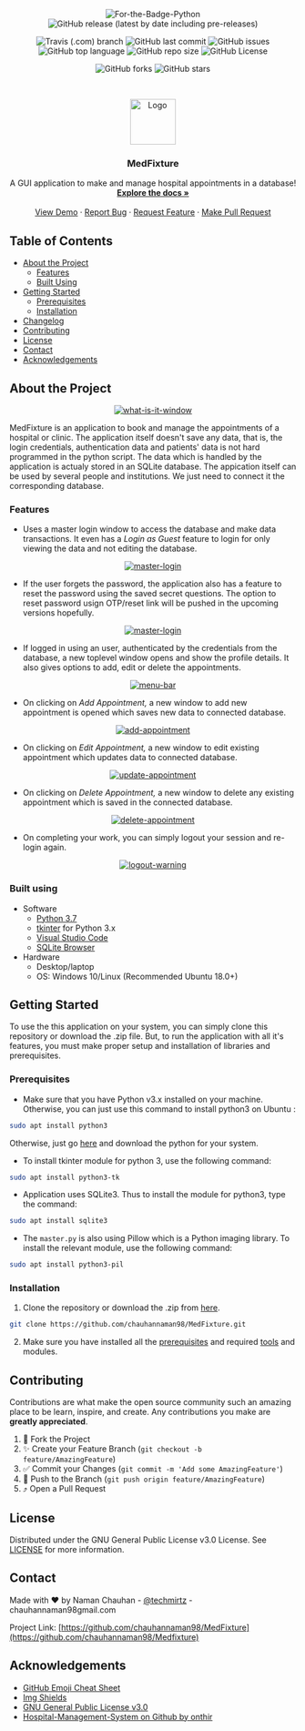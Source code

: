 
<p align="center">
  <img alt="For-the-Badge-Python" src="http://ForTheBadge.com/images/badges/made-with-python.svg">
  <img alt="GitHub release (latest by date including pre-releases)" src="https://img.shields.io/github/v/release/chauhannaman98/MedFixture?style=for-the-badge">
</p>

<p align="center">
  <img alt="Travis (.com) branch" src="https://img.shields.io/travis/com/chauhannaman98/MedFixture/master?style=flat-square">
  <img alt="GitHub last commit" src="https://img.shields.io/github/last-commit/chauhannaman98/MedFixture?style=flat-square">
  <img alt="GitHub issues" src="https://img.shields.io/github/issues/chauhannaman98/MedFixture?style=flat-square">
  <img alt="GitHub top language" src="https://img.shields.io/github/languages/top/chauhannaman98/MedFixture?style=flat-square">
  <img alt="GitHub repo size" src="https://img.shields.io/github/repo-size/chauhannaman98/MedFixture?style=flat-square">
  <img alt="GitHub License" src="https://img.shields.io/github/license/chauhannaman98/MedFixture?style=flat-square">
</p>
                                                                                     
<p align="center">
  <img alt="GitHub forks" src="https://img.shields.io/github/forks/chauhannaman98/MedFixture?style=social">
  <img alt="GitHub stars" src="https://img.shields.io/github/stars/chauhannaman98/MedFixture?style=social">
</p>


<!-- PROJECT LOGO -->
<br />
<p align="center">
  <a href="https://github.com/chauhannaman98/MedFixture">
    <img src="resources/icon.png" alt="Logo" width="80" height="80">
  </a>

  <h3 align="center">MedFixture</h3>

  <p align="center">
    A GUI application to make and manage hospital appointments in a database!
    <br />
    <a href="https://github.com/chauhannaman98/MedFixture/blob/master/README.md"><strong>Explore the docs »</strong></a>
    <br />
    <br />
    <a href="https://github.com/chauhannaman98/MedFixture">View Demo</a>
    ·
    <a href="https://github.com/chauhannaman98/MedFixture/issues">Report Bug</a>
    ·
    <a href="https://github.com/chauhannaman98/MedFixture/issues">Request Feature</a>
    ·
  <a href="https://github.com/chauhannaman98/Medixture/pulls">Make Pull Request</a>
  </p>
</p>


<!-- TABLE OF CONTENTS -->
## Table of Contents

* [About the Project](#about-the-project)
  * [Features](#features)
  * [Built Using](#built-using)
* [Getting Started](#getting-started)
  * [Prerequisites](#prerequisites)
  * [Installation](#installation)
* [Changelog]()
* [Contributing](#contributing)
* [License](#license)
* [Contact](#contact)
* [Acknowledgements](#acknowledgements)

<!-- ABOUT THE PROJECT -->
## About the Project

<p align="center">
  <a href="https://github.com/chauhannaman98/MedFixture">
    <img src="resources/readme/what_is_it.png" alt="what-is-it-window">
  </a>
</p>

MedFixture is an application to book and manage the appointments of a hospital or clinic. The application itself doesn't save any data, that is, the login credentials, authentication data and patients' data is not hard programmed in the python script. The data which is handled by the application is actualy stored in an SQLite database. The appication itself can be used by several people and institutions. We just need to connect it the corresponding database.

### Features
* Uses a master login window to access the database and make data transactions. It even has a _Login as Guest_ feature to login for only viewing the data and not editing the database.
<p align="center">
  <a href="https://github.com/chauhannaman98/MedFixture">
    <img src="resources/readme/master.png" alt="master-login">
  </a>
</p>

* If the user forgets the password, the application also has a feature to reset the password using the saved secret questions. The option to reset password usign OTP/reset link will be pushed in the upcoming versions hopefully.
<p align="center">
  <a href="https://github.com/chauhannaman98/MedFixture">
    <img src="resources/readme/forgot_pass.png" alt="master-login">
  </a>
</p>

* If logged in using an user, authenticated by the credentials from the database, a new toplevel window opens and show the profile details. It also gives options to add, edit or delete the appointments.
<p align="center">
  <a href="https://github.com/chauhannaman98/MedFixture">
    <img src="resources/readme/menu_bar.png" alt="menu-bar">
  </a>
</p>

* On clicking on _Add Appointment,_ a new window to add new appointment is opened which saves new data to connected database.
<p align="center">
  <a href="https://github.com/chauhannaman98/MedFixture">
    <img src="resources/readme/add.png" alt="add-appointment">
  </a>
</p>

* On clicking on _Edit Appointment,_ a new window to edit existing appointment which updates data to connected database.
<p align="center">
  <a href="https://github.com/chauhannaman98/MedFixture">
    <img src="resources/readme/update.png" alt="update-appointment">
  </a>
</p>

* On clicking on _Delete Appointment,_ a new window to delete any existing appointment which is saved in the connected database.
<p align="center">
  <a href="https://github.com/chauhannaman98/MedFixture">
    <img src="resources/readme/delete.png" alt="delete-appointment">
  </a>
</p>

* On completing your work, you can simply logout your session and re-login again.
<p align="center">
  <a href="https://github.com/chauhannaman98/MedFixture">
    <img src="resources/readme/logout_warning.png" alt="logout-warning">
  </a>
</p>

### Built using
* Software
  * [Python 3.7](https://www.python.org/)
  * [tkinter](https://docs.python.org/3/library/tkinter.html) for Python 3.x
  * [Visual Studio Code](https://code.visualstudio.com/)
  * [SQLite Browser](http://sqlitebrowser.org/)
* Hardware
  * Desktop/laptop
  * OS: Windows 10/Linux (Recommended Ubuntu 18.0+)
  
## Getting Started
To use the this application on your system, you can simply clone this repository or download the .zip file. But, to run the application with all it's features, you must make proper setup and installation of libraries and prerequisites.

### Prerequisites
* Make sure that you have Python v3.x installed on your machine. Otherwise, you can just use this command to install python3 on Ubuntu :
```sh
sudo apt install python3
```
Otherwise, just go [here](https://www.python.org/) and download the python for your system.

* To install tkinter module for python 3, use the following command:
```sh
sudo apt install python3-tk
```

* Application uses SQLite3. Thus to install the module for python3, type the command:
```sh
sudo apt install sqlite3
```

* The `master.py` is also using Pillow which is a Python imaging library. To install the relevant module, use the following command:
```sh
sudo apt install python3-pil
```

### Installation

1. Clone the repository or download the .zip from [here](https://github.com/chauhannaman98/MedFixture/archive/master.zip).
```sh
git clone https://github.com/chauhannaman98/MedFixture.git
```

2. Make sure you have installed all the [prerequisites](#prerequisites) and required [tools](#built-using) and modules.


<!-- CONTRIBUTING -->
## Contributing

Contributions are what make the open source community such an amazing place to be learn, inspire, and create. Any contributions you make are **greatly appreciated**.

1. :fork_and_knife: Fork the Project
2. :sparkles: Create your Feature Branch (`git checkout -b feature/AmazingFeature`)
3. :white_check_mark: Commit your Changes (`git commit -m 'Add some AmazingFeature'`)
4. :seedling: Push to the Branch (`git push origin feature/AmazingFeature`)
5. :arrow_heading_up: Open a Pull Request



<!-- LICENSE -->
## License

Distributed under the GNU General Public License v3.0 License. See [LICENSE](https://github.com/chauhannaman98/MedFixture/blob/master/LICENSE) for more information.



<!-- CONTACT -->
## Contact

Made with :heart: by Naman Chauhan - [@techmirtz](https://twitter.com/techmirtz) - chauhannaman98gmail.com

Project Link: [https://github.com/chauhannaman98/MedFixture](https://github.com/chauhannaman98/Medfixture)



<!-- ACKNOWLEDGEMENTS -->
## Acknowledgements
* [GitHub Emoji Cheat Sheet](https://www.webpagefx.com/tools/emoji-cheat-sheet)
* [Img Shields](https://shields.io)
* [GNU General Public License v3.0](https://choosealicense.com/licenses/gpl-3.0/)
* [Hospital-Management-System on Github by onthir](https://github.com/onthir/Hospital-Management-System)
